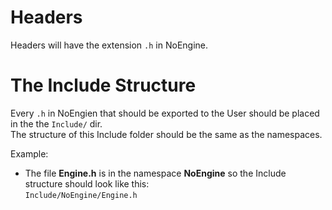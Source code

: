 # Headers
Headers will have the extension `.h` in NoEngine.

# The Include Structure
Every `.h` in NoEngien that should be exported to the User should be placed in the the `Include/` dir.\
The structure of this Include folder should be the same as the namespaces.

Example:
- The file **Engine.h** is in the namespace **NoEngine** so the Include structure should look like this:\
`Include/NoEngine/Engine.h`
